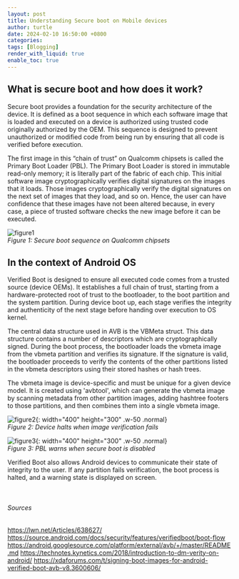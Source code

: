 ```yaml
---
layout: post
title: Understanding Secure boot on Mobile devices
author: turtle
date: 2024-02-10 16:50:00 +0800
categories: 
tags: [Blogging]
render_with_liquid: true
enable_toc: true
---
```



<h2> What is secure boot and how does it work? </h2>

Secure boot provides a foundation for the security architecture of the device. It is defined as a boot sequence in which each software image that is loaded and executed on a device is authorized using trusted code originally authorized by the OEM. This sequence is designed to prevent unauthorized or modified code from being run by ensuring that all code is verified before execution.

The first image in this “chain of trust” on Qualcomm chipsets is called the Primary Boot Loader (PBL). The Primary Boot Loader is stored in immutable read-only memory; it is literally part of the fabric of each chip. This initial software image cryptographically verifies digital signatures on the images that it loads. Those images cryptographically verify the digital signatures on the next set of images that they load, and so on. Hence, the user can have confidence that these images have not been altered because, in every case, a piece of trusted software checks the new image before it can be executed.


![figure1]({{site.url}}/assets/f1.png)
<br>
_Figure 1: Secure boot sequence on Qualcomm chipsets_



<h2> In the context of Android OS </h2>

Verified Boot is designed to ensure all executed code comes from a trusted source (device OEMs). It establishes a full chain of trust, starting from a hardware-protected root of trust to the bootloader, to the boot partition and the system partition. During device boot up, each stage verifies the integrity and authenticity of the next stage before handing over execution to OS kernel.

The central data structure used in AVB is the VBMeta struct. This data structure contains a number of descriptors which are cryptographically signed. During the boot process, the bootloader loads the vbmeta image from the vbmeta partition and verifies its signature. If the signature is valid, the bootloader proceeds to verify the contents of the other partitions listed in the vbmeta descriptors using their stored hashes or hash trees.

The vbmeta image is device-specific and must be unique for a given device model. It is created using 'avbtool', which can generate the vbmeta image by scanning metadata from other partition images, adding hashtree footers to those partitions, and then combines them into a single vbmeta image.

![figure2]({{site.url}}/assets/f2.png){: width="400" height="300" .w-50 .normal}
<br>
_Figure 2: Device halts when image verification fails_


![figure3]({{site.url}}/assets/f3.png){: width="400" height="300" .w-50 .normal}
<br>
_Figure 3: PBL warns when secure boot is disabled_

Verified Boot also allows Android devices to communicate their state of integrity to the user.
If any partition fails verification, the boot process is halted, and a warning state is displayed on screen.

<br>

###### Sources

<https://lwn.net/Articles/638627/>
<https://source.android.com/docs/security/features/verifiedboot/boot-flow>
<https://android.googlesource.com/platform/external/avb/+/master/README.md>
<https://technotes.kynetics.com/2018/introduction-to-dm-verity-on-android/>
<https://xdaforums.com/t/signing-boot-images-for-android-verified-boot-avb-v8.3600606/>



